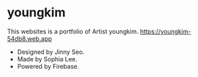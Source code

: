 # youngkim

This websites is a portfolio of Artist youngkim. 
https://youngkim-54db8.web.app

- Designed by Jinny Seo.
- Made by Sophia Lee.
- Powered by Firebase.
